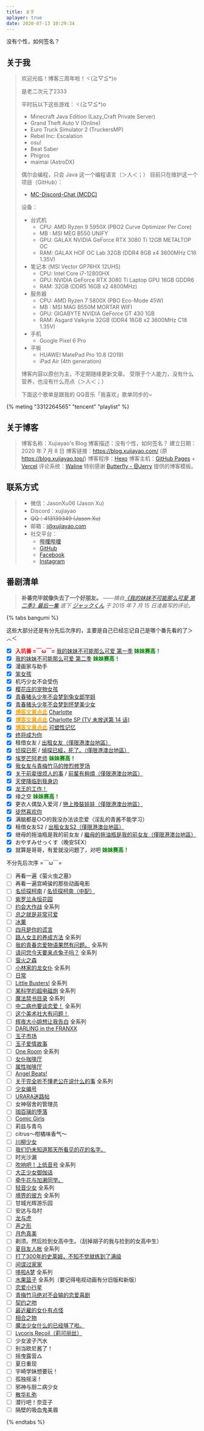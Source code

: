 ```yaml
---
title: 关于
aplayer: true
date: 2020-07-13 10:29:34
---
```


没有个性，如何签名？

## 关于我

> 欢迎光临！博客三周年啦！ヾ(≧▽≦*)o
>
> 是老二次元了2333
>
> 平时玩以下这些游戏：ヾ(≧▽≦*)o
>
> - Minecraft Java Edition (Lazy_Craft Private Server)
> - Grand Theft Auto V (Online)
> - Euro Truck Simulator 2 (TruckersMP)
> - Rebel Inc: Escalation
> - osu!
> - Beat Saber
> - Phigros
> - maimai (AstroDX)
>
> 偶尔会编程，只会 Java 这一个编程语言（＞人＜；）
> 目前只在维护这一个项目（GitHub）：
> - [MC-Discord-Chat (MCDC)](https://github.com/Xujiayao/MC-Discord-Chat)
> 
> 设备：
> 
> - 台式机
>   - CPU: AMD Ryzen 9 5950X (PBO2 Curve Optimizer Per Core)
>   - MB : MSI MEG B550 UNIFY
>   - GPU: GALAX NVIDIA GeForce RTX 3080 Ti 12GB METALTOP OC
>   - RAM: GALAX HOF OC Lab 32GB (DDR4 8GB x4 3600MHz C16 1.35V)
> - 笔记本 (MSI Vector GP76HX 12UHS)
>   - CPU: Intel Core i7-12800HX
>   - GPU: NVIDIA GeForce RTX 3080 Ti Laptop GPU 16GB GDDR6
>   - RAM: 32GB (DDR5 16GB x2 4800MHz)
> - 服务器
>   - CPU: AMD Ryzen 7 5800X (PBO Eco-Mode 45W)
>   - MB : MSI MAG B550M MORTAR WIFI
>   - GPU: GIGABYTE NVIDIA GeForce GT 430 1GB
>   - RAM: Asgard Valkyrie 32GB (DDR4 16GB x2 3600MHz C18 1.35V)
> - 手机
>   - Google Pixel 6 Pro
> - 平板
>   - HUAWEI MatePad Pro 10.8 (2019)
>   - iPad Air (4th generation)
>
> 博客内容以原创为主，不定期随缘更新文章。
> 受限于个人能力，没有什么营养，也没有什么亮点（＞人＜；）
>
> 下面这个歌单是跟我的 QQ音乐「我喜欢」歌单同步的~

{% meting "3312264565" "tencent" "playlist" %}

## 关于博客

> 博客名称：Xujiayao's Blog
博客描述：没有个性，如何签名？
建立日期：2020 年 7 月 8 日
博客链接：https://blog.xujiayao.com/ (原 https://blog.xujiayao.top/)
博客程序：[Hexo](https://hexo.io/)
博客主机：[GitHub Pages](https://github.com/Xujiayao/Xujiayao.github.io/deployments/github-pages) + [Vercel](https://github.com/Xujiayao/Xujiayao.github.io/deployments/Production)
评论系统：[Waline](https://waline.js.org/)
特别感谢 [Butterfly - @Jerry](https://butterfly.js.org/) 提供的博客模板。

## 联系方式

> * 微信：JasonXu06 (Jason Xu)
> * Discord：xujiayao
> * ~~QQ：413139349 (Jason Xu)~~
> * 邮箱：[i@xujiayao.com](mailto:i@xujiayao.com)
> * 社交平台：
> 	* [哔哩哔哩](https://space.bilibili.com/270317970)
> 	* [GitHub](https://github.com/Xujiayao)
> 	* [Facebook](https://www.facebook.com/xujiayao.147/)
> 	* [Instagram](https://www.instagram.com/xujiayao.147/)

## 番剧清单

> **补番完毕就像失去了一个好朋友。**
> *——摘自[《我的妹妹不可能那么可爱 第二季》最后一集](https://www.bilibili.com/bangumi/play/ep65191) 底下 [ジャックくん](https://space.bilibili.com/10035466) 于 2015 年 7 月 15 日凌晨写的评论。*

{% tabs bangumi %}
<!-- tab 已经观看 -->
这些大部分还是有分先后次序的，主要是自己已经忘记自己是哪个番先看的了＞︿＜

- [x] <font color='red'>**入坑番 =￣ω￣=**</font> [我的妹妹不可能那么可爱 第一季](https://www.bilibili.com/bangumi/media/md2660/) <font color='green'>**妹妹赛高！**</font>
- [x] [我的妹妹不可能那么可爱 第二季](https://www.bilibili.com/bangumi/media/md2661/) <font color='green'>**妹妹赛高！**</font>
- [x] 漫画家与助手
- [x] [笨女孩](https://www.bilibili.com/bangumi/media/md6311/)
- [x] 机巧少女不会受伤
- [x] [樱花庄的宠物女孩](https://www.bilibili.com/bangumi/media/md687/)
- [x] [青春猪头少年不会梦到兔女郎学姐](https://www.bilibili.com/bangumi/media/md134932/)
- [x] [青春猪头少年不会梦到怀梦美少女](https://www.bilibili.com/bangumi/media/md28223480/)
- [x] [<font color='orange'>**博客文章点此**</font>](/posts/1da6e446/) [Charlotte](https://www.bilibili.com/bangumi/media/md2572/)
- [x] [<font color='orange'>**博客文章点此**</font>](/posts/1da6e446/) [Charlotte SP (TV 未放送第 14 话)](https://www.bilibili.com/bangumi/play/ep100895/)
- [x] [<font color='orange'>**博客文章点此**</font>](/posts/d69370a/) [可塑性记忆](https://www.bilibili.com/bangumi/media/md1552/)
- [x] [终将成为你](https://www.bilibili.com/bangumi/media/md138832/)
- [x] 租借女友 / [出租女友（僅限港澳台地區）](https://www.bilibili.com/bangumi/media/md28229298/)
- [x] [侦探已死](https://www.bilibili.com/bangumi/media/md28234637/) / [偵探已經，死了。（僅限港澳台地區）](https://www.bilibili.com/bangumi/media/md28234730/)
- [x] [埃罗芒阿老师](https://www.bilibili.com/bangumi/media/md5997/) <font color='green'>**妹妹赛高！**</font>
- [x] [我女友与青梅竹马的惨烈修罗场](https://www.bilibili.com/bangumi/media/md2667/)
- [x] [关于前辈很烦人的事](https://www.bilibili.com/bangumi/media/md28235116/) / [前輩有夠煩（僅限港澳台地區）](https://www.bilibili.com/bangumi/media/md28235216/)
- [x] [天使降临到我身边](https://www.bilibili.com/bangumi/media/md4316442/)
- [x] [龙王的工作！](https://www.bilibili.com/bangumi/media/md8932/)
- [x] 缘之空 <font color='green'>**妹妹赛高！**</font>
- [x] 更衣人偶坠入爱河 / [戀上換裝娃娃（僅限港澳台地區）](https://www.bilibili.com/bangumi/media/md28236374/)
- [x] [徒然喜欢你](https://www.bilibili.com/bangumi/media/md6312/)
- [x] 满脑都是○○的我没办法谈恋爱（淫乱的青酱不能学习）
- [x] 租借女友S2 / [出租女友S2（僅限港澳台地區）](https://www.bilibili.com/bangumi/media/md28338419/)
- [x] 继母的拖油瓶是我的前女友 / [繼母的拖油瓶是我的前女友（僅限港澳台地區）](https://www.bilibili.com/bangumi/media/md28338523/)
- [x] <span class="heimu" title="你知道的太多了">おやすみせっくす（晚安SEX）</span>
- [x] 就算是哥哥，有爱就没问题了，对吧 <font color='green'>**妹妹赛高！**</font>
<!-- endtab -->

<!-- tab 暂未观看 -->
不分先后次序 =￣ω￣=

- [ ] 再看一遍《萤火虫之墓》
- [ ] 再看一遍宫崎骏的那些动画电影
- [ ] [名侦探柯南](https://www.bilibili.com/bangumi/media/md28228775/) / [名侦探柯南（中配）](https://www.bilibili.com/bangumi/media/md28228813/)
- [ ] [紫罗兰永恒花园](https://www.bilibili.com/bangumi/media/md8892/)
- [ ] [约会大作战](https://www.bilibili.com/bangumi/media/md4188/) 全系列
- [ ] [总之就是非常可爱](https://www.bilibili.com/bangumi/media/md28229676/)
- [ ] [冰菓](https://www.bilibili.com/bangumi/media/md3398/)
- [ ] [四月是你的谎言](https://www.bilibili.com/bangumi/media/md1699/)
- [ ] [路人女主的养成方法](https://www.bilibili.com/bangumi/media/md1512/) 全系列
- [ ] [我的青春恋爱物语果然有问题。](https://www.bilibili.com/bangumi/media/md1539/) 全系列
- [ ] [请问您今天要来点兔子吗？](https://www.bilibili.com/bangumi/media/md191/) 全系列
- [ ] [萤火之森](https://www.bilibili.com/bangumi/media/md27526419/)
- [ ] [小林家的龙女仆](https://www.bilibili.com/bangumi/media/md5800/) 全系列
- [ ] [日常](https://www.bilibili.com/bangumi/media/md844/)
- [ ] [Little Busters!](https://www.bilibili.com/bangumi/media/md3242/) 全系列
- [ ] [某科学的超电磁炮](https://www.bilibili.com/bangumi/media/md425/) 全系列
- [ ] [魔法禁书目录](https://www.bilibili.com/bangumi/media/md963/) 全系列
- [ ] [中二病也要谈恋爱！](https://www.bilibili.com/bangumi/media/md4340/) 全系列
- [ ] [这个美术社大有问题！](https://www.bilibili.com/bangumi/media/md5043/)
- [ ] [辉夜大小姐想让我告白](https://www.bilibili.com/bangumi/media/md5267730/) 全系列
- [ ] [DARLING in the FRANXX](https://www.bilibili.com/bangumi/media/md9192/)
- [ ] [玉子市场](https://www.bilibili.com/bangumi/media/md116772/)
- [ ] [玉子爱情故事](https://www.bilibili.com/bangumi/media/md4155/)
- [ ] [One Room](https://www.bilibili.com/bangumi/media/md5798/) 全系列
- [ ] [女仆咖啡厅](https://www.bilibili.com/bangumi/media/md992/)
- [ ] [属性咖啡厅](https://www.bilibili.com/bangumi/media/md6432/)
- [ ] [Angel Beats!](https://www.bilibili.com/bangumi/media/md959/)
- [ ] [关于完全听不懂老公在说什么的事](https://www.bilibili.com/bangumi/media/md1530/) 全系列
- [ ] [少女编号](https://www.bilibili.com/bangumi/media/md5532/)
- [ ] [URARA迷路帖](https://www.bilibili.com/bangumi/media/md5776/)
- [ ] 女神宿舍的管理员
- [ ] [珈百璃的堕落](https://www.bilibili.com/bangumi/media/md5793/)
- [ ] [Comic Girls](https://www.bilibili.com/bangumi/media/md77812/)
- [ ] 莉兹与青鸟
- [ ] citrus～柑橘味香气～
- [ ] [川柳少女](https://www.bilibili.com/bangumi/media/md24069719/)
- [ ] [我们仍未知道那天所看见的花的名字。](https://www.bilibili.com/bangumi/media/md835/)
- [ ] 时光沙漏
- [ ] [吹响吧！上低音号](https://www.bilibili.com/bangumi/media/md1547/) 全系列
- [ ] [大正少女御伽话](https://www.bilibili.com/bangumi/media/md28235177/)
- [ ] [牵牛花与加濑同学。](https://www.bilibili.com/bangumi/media/md952544/)
- [ ] [轻音少女](https://www.bilibili.com/bangumi/media/md28220978/) 全系列
- [ ] [境界的彼方](https://www.bilibili.com/bangumi/media/md3365/) 全系列
- [ ] 甘城光辉游乐园
- [ ] 安达与岛村
- [ ] [龙与虎](https://www.bilibili.com/bangumi/media/md1672/)
- [ ] [声之形](https://www.bilibili.com/bangumi/media/md12116/)
- [ ] [月色真美](https://www.bilibili.com/bangumi/media/md5989/)
- [ ] 剃须。然后捡到女高中生。（刮掉胡子的我与捡到的女高中生）
- [ ] [夏目友人帐](https://www.bilibili.com/bangumi/media/md1660/) 全系列
- [ ] [打了300年的史莱姆，不知不觉就练到了满级](https://www.bilibili.com/bangumi/media/md28233911/)
- [ ] [间谍过家家](https://www.bilibili.com/bangumi/media/md28237119/)
- [ ] [哆啦A梦](https://www.bilibili.com/bangumi/media/md28228115/) 全系列
- [ ] [水果篮子](https://www.bilibili.com/bangumi/media/md21984454/) 全系列（要记得电视动画有分旧版和新版）
- [ ] [恋爱小行星](https://www.bilibili.com/bangumi/media/md28224128/)
- [ ] [青梅竹马绝对不会输的恋爱喜剧](https://www.bilibili.com/bangumi/media/md28234080/)
- [ ] [契约之吻](https://www.bilibili.com/bangumi/media/md28338525/)
- [ ] [最近雇的女仆有点怪](https://www.bilibili.com/bangumi/media/md28338642/)
- [ ] [相合之物](https://www.bilibili.com/bangumi/media/md28237207/)
- [ ] [魔法少女什么的已经够了啦。](https://www.bilibili.com/bangumi/media/md3126/)
- [ ] [Lycoris Recoil（莉可丽丝）](https://www.bilibili.com/bangumi/media/md28338623/)
- [ ] 少女波子汽水
- [ ] 别当欧尼酱了！
- [ ] 摇曳露营△
- [ ] 夏日重现
- [ ] 宇崎学妹想要玩！
- [ ] 孤独摇滚！
- [ ] 邪神与厨二病少女
- [ ] [散华礼弥](https://www.bilibili.com/bangumi/media/md710/)
- [ ] 潜行吧！奈亚子
- [ ] 隔壁的吸血鬼美眉
<!-- endtab -->
{% endtabs %}